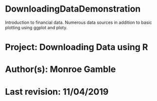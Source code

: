 # DownloadingDataDemonstration
Introduction to financial data. Numerous data sources in addition to basic plotting using ggplot and ploty.

# Project:  Downloading Data using R                                                
# Author(s): Monroe Gamble    
# Last revision: 11/04/2019
